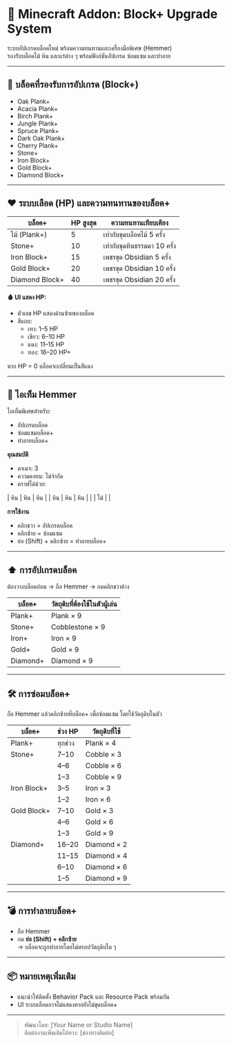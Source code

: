 # 🧱 Minecraft Addon: Block+ Upgrade System

ระบบอัปเกรดบล็อคใหม่ พร้อมความทนทานและเครื่องมือพิเศษ (Hemmer)  
รองรับบล็อคไม้ หิน และแร่ต่าง ๆ พร้อมฟังก์ชันอัปเกรด ซ่อมแซม และทำลาย

---

## 🔹 บล็อคที่รองรับการอัปเกรด (Block+)

- Oak Plank+
- Acacia Plank+
- Birch Plank+
- Jungle Plank+
- Spruce Plank+
- Dark Oak Plank+
- Cherry Plank+
- Stone+
- Iron Block+
- Gold Block+
- Diamond Block+

---

## ❤️ ระบบเลือด (HP) และความทนทานของบล็อค+

| บล็อค+          | HP สูงสุด | ความทนทานเทียบเคียง |
|------------------|-----------|------------------------|
| ไม้ (Plank+)     | 5         | เท่ากับขุดบล็อคไม้ 5 ครั้ง |
| Stone+           | 10        | เท่ากับขุดหินธรรมดา 10 ครั้ง |
| Iron Block+      | 15        | เพชรขุด Obsidian 5 ครั้ง |
| Gold Block+      | 20        | เพชรขุด Obsidian 10 ครั้ง |
| Diamond Block+   | 40        | เพชรขุด Obsidian 20 ครั้ง |

**🩸 UI แสดง HP:**
- ตัวเลข HP แสดงด้านซ้ายของบล็อค
- สีแถบ:
  - เทา: 1–5 HP
  - เขียว: 6–10 HP
  - แดง: 11–15 HP
  - ทอง: 16–20 HP+

หาก HP = 0 บล็อคจะเปลี่ยนเป็นสีแดง

---

## 🔨 ไอเท็ม Hemmer

ไอเท็มพิเศษสำหรับ:
- อัปเกรดบล็อค
- ซ่อมแซมบล็อค+
- ทำลายบล็อค+

**คุณสมบัติ**
- ดาเมจ: 3
- ความคงทน: ไม่จำกัด
- คราฟได้ด้วย:

| หิน | หิน | หิน |
| หิน | หิน | หิน |
| | ไม้ | |

**การใช้งาน**
- คลิกขวา = อัปเกรดบล็อค
- คลิกซ้าย = ซ่อมแซม
- ย่อ (Shift) + คลิกซ้าย = ทำลายบล็อค+

---

## ⬆️ การอัปเกรดบล็อค

ต้องวางบล็อคก่อน → ถือ Hemmer → กดคลิกขวาค้าง

| บล็อค+ | วัตถุดิบที่ต้องใช้ในตัวผู้เล่น |
|--------|---------------------------|
| Plank+ | Plank × 9                 |
| Stone+ | Cobblestone × 9           |
| Iron+  | Iron × 9                  |
| Gold+  | Gold × 9                  |
| Diamond+ | Diamond × 9             |

---

## 🛠️ การซ่อมบล็อค+

ถือ Hemmer แล้วคลิกซ้ายที่บล็อค+ เพื่อซ่อมแซม โดยใช้วัตถุดิบในตัว

| บล็อค+      | ช่วง HP | วัตถุดิบที่ใช้ |
|-------------|---------|----------------|
| Plank+      | ทุกช่วง | Plank × 4      |
| Stone+      | 7–10    | Cobble × 3     |
|             | 4–6     | Cobble × 6     |
|             | 1–3     | Cobble × 9     |
| Iron Block+ | 3–5     | Iron × 3       |
|             | 1–2     | Iron × 6       |
| Gold Block+ | 7–10    | Gold × 3       |
|             | 4–6     | Gold × 6       |
|             | 1–3     | Gold × 9       |
| Diamond+    | 16–20   | Diamond × 2    |
|             | 11–15   | Diamond × 4    |
|             | 6–10    | Diamond × 6    |
|             | 1–5     | Diamond × 9    |

---

## 💣 การทำลายบล็อค+

- ถือ Hemmer
- กด **ย่อ (Shift) + คลิกซ้าย**  
→ บล็อคจะถูกทำลายโดยไม่ดรอปวัตถุดิบใด ๆ

---

## 📦 หมายเหตุเพิ่มเติม

- แนะนำให้ติดตั้ง Behavior Pack และ Resource Pack พร้อมกัน
- UI ระบบเลือดอาจไม่แสดงหากยังไม่ขุดบล็อค+

---

> พัฒนาโดย: [Your Name or Studio Name]  
> ติดต่องานเพิ่มเติมได้ทาง: [ช่องทางติดต่อ]
